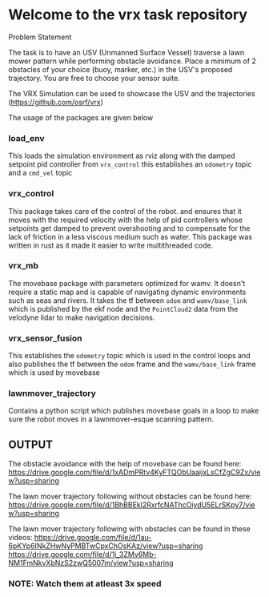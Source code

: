 # Welcome to the vrx task repository

Problem Statement

The task is to have an USV (Unmanned Surface Vessel) traverse a lawn mower pattern while performing obstacle avoidance.  Place a minimum of  2 obstacles of your choice (buoy, marker, etc.) in the USV's proposed trajectory. You are free to choose your sensor suite.

The VRX Simulation can be used to showcase the USV and the trajectories (https://github.com/osrf/vrx)

The usage of the packages are given below

### load_env
This loads the simulation environment as rviz along with the damped setpoint pid  controller from `vrx_control` this establishes an `odometry` topic and a `cmd_vel` topic 

### vrx_control
This package takes care of the control of the robot. and ensures that it moves with the required velocity with the help of pid controllers whose setpoints get damped to prevent overshooting and to compensate for the lack of friction in a less viscous medium such as water. This package was written in rust as it made it easier to write multithreaded code.

### vrx_mb
The movebase package with parameters optimized for wamv. It doesn't require a static map and is capable of navigating dynamic environments such as seas and rivers. It takes the tf between `odom` and `wamv/base_link` which is published by the ekf node and the `PointCloud2` data from the velodyne lidar to make navigation decisions. 

### vrx_sensor_fusion
This establishes the `odometry` topic which is used in the control loops and also publishes the tf between the `odom` frame and the `wamv/base_link` frame which is used by movebase

### lawnmover_trajectory
Contains a python script which publishes movebase goals in a loop to make sure the robot moves in a lawnmover-esque scanning pattern.


## OUTPUT
The obstacle avoidance with the help of movebase can be found here: https://drive.google.com/file/d/1xADmPRtv4KyFTQObUaaijxLsCfZgC9Zx/view?usp=sharing

The lawn mover trajectory following without obstacles can be found here: https://drive.google.com/file/d/1BhBBEkl2RxrfcNAThcOiydU5ELrSKpy7/view?usp=sharing

The lawn mover trajectory following with obstacles can be found in these videos:
https://drive.google.com/file/d/1au-6pKYp6INkZHwNyPMBTwCpxChOsKAz/view?usp=sharing <br>
https://drive.google.com/file/d/1i_3ZMv6Mb-NM1FmNkvXbNzS2zwQ5007m/view?usp=sharing

### NOTE: Watch them at atleast 3x speed
